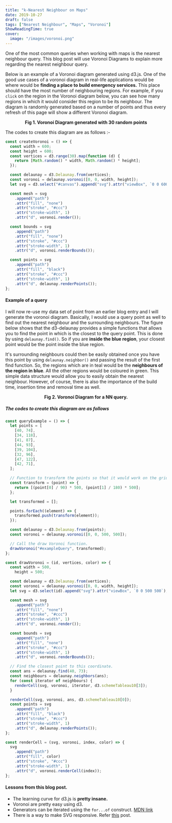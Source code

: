 ```yaml
---
title: "k-Nearest Neighbour on Maps"
date: 2019-10-27
draft: false
tags: ["Nearest Neighbour", "Maps", "Voronoi"]
ShowReadingTime: true
cover:
  image: "/images/voronoi.png"
---
```


<script src="https://unpkg.com/d3@5.12.0/dist/d3.min.js"></script>
<script src="/posts/d3-delaunday.min.js"></script>

One of the most common queries when working with maps is the nearest neighbour query. This blog post will use Voronoi Diagrams to explain more regarding the nearest neighbour query.

Below is an example of a Voronoi diagram generated using d3.js. One of the good use cases of a voronoi diagram in real-life applications would be where would be **finding a place to build emergency services.** This place should have the most number of neighbouring regions. For example, if you `click` on the region in the Voronoi diagram below, you can see how many regions in which it would consider this region to be its neighbour. The diagram is randomly generated based on a number of points and thus every refresh of this page will show a different Voronoi diagram.

<div id="canvas" style="text-align:center;max-width:30em;margin:auto;"></div>

<p align="center"><strong>Fig 1. Voronoi Diagram generated with 30 random points</strong></p>

<!-- <embed src="https://www.desmos.com/calculator/q0nyt99bcr?embed" width="100%" height="500px" style="border: 1px solid #ccc" frameborder=0></embed> -->

The codes to create this diagram are as follows :-

```javascript
const createVoronoi = () => {
  const width = 600;
  const height = 600;
  const vertices = d3.range(30).map(function (d) {
    return [Math.random() * width, Math.random() * height];
  });

  const delaunay = d3.Delaunay.from(vertices);
  const voronoi = delaunay.voronoi([0, 0, width, height]);
  let svg = d3.select("#canvas").append("svg").attr("viewBox", `0 0 600 600`);

  const mesh = svg
    .append("path")
    .attr("fill", "none")
    .attr("stroke", "#ccc")
    .attr("stroke-width", 1)
    .attr("d", voronoi.render());

  const bounds = svg
    .append("path")
    .attr("fill", "none")
    .attr("stroke", "#ccc")
    .attr("stroke-width", 1)
    .attr("d", voronoi.renderBounds());

  const points = svg
    .append("path")
    .attr("fill", "black")
    .attr("stroke", "#ccc")
    .attr("stroke-width", 1)
    .attr("d", delaunay.renderPoints());
};
```

#### Example of a query

I will now re-use my data set of point from an earlier blog entry and I will generate the voronoi diagram. Basically, I would use a query point as well to find out the nearest neighbour and the surrounding neighbours. The figure below shows that the d3-delaunay provides a simple functions that allows you to find the point in which is the closest to the query point. This is done by using `delaunay.find()`. So if you are **inside the blue region**, your closest point would be the point inside the blue region.

It's surrounding neighbours could then be easily obtained once you have this point by using `delaunay.neighbor()` and passing the result of the first find function. So, the regions which are in teal would be the **neighbours of the region in blue**. All the other regions would be coloured in green. This simple data structure would allow you to easily obtain the nearest neighbour. However, of course, there is also the importance of the build time, insertion time and removal time as well.

<div id="exampleQuery" style="text-align:center;max-width:30em;margin:auto;"></div>
<p align="center"><strong>Fig 2. Voronoi Diagram for a NN query.</strong></p>

##### The codes to create this diagram are as follows

```javascript
const queryExample = () => {
  let points = [
    [40, 74],
    [34, 118],
    [41, 87],
    [44, 93],
    [39, 104],
    [32, 96],
    [47, 122],
    [42, 71],
  ];

  // Function to transform the points so that it would work on the grid
  const transform = (point) => {
    return [(point[0] / 90) * 500, (point[1] / 180) * 500];
  };

  let transformed = [];

  points.forEach((element) => {
    transformed.push(transform(element));
  });

  const delaunay = d3.Delaunay.from(points);
  const voronoi = delaunay.voronoi([0, 0, 500, 500]);

  // Call the draw Voronoi function.
  drawVoronoi("#exampleQuery", transformed);
};

const drawVoronoi = (id, vertices, color) => {
  const width = 500,
    height = 500;

  const delaunay = d3.Delaunay.from(vertices);
  const voronoi = delaunay.voronoi([0, 0, width, height]);
  let svg = d3.select(id).append("svg").attr("viewBox", `0 0 500 500`);

  const mesh = svg
    .append("path")
    .attr("fill", "none")
    .attr("stroke", "#ccc")
    .attr("stroke-width", 1)
    .attr("d", voronoi.render());

  const bounds = svg
    .append("path")
    .attr("fill", "none")
    .attr("stroke", "#ccc")
    .attr("stroke-width", 1)
    .attr("d", voronoi.renderBounds());

  // Find the closest point to this coordinate.
  const ans = delaunay.find(40, 73);
  const neighbours = delaunay.neighbors(ans);
  for (const iterator of neighbours) {
    renderCell(svg, voronoi, iterator, d3.schemeTableau10[3]);
  }

  renderCell(svg, voronoi, ans, d3.schemeTableau10[0]);
  const points = svg
    .append("path")
    .attr("fill", "black")
    .attr("stroke", "#ccc")
    .attr("stroke-width", 1)
    .attr("d", delaunay.renderPoints());
};

const renderCell = (svg, voronoi, index, color) => {
  svg
    .append("path")
    .attr("fill", color)
    .attr("stroke", "#ccc")
    .attr("stroke-width", 1)
    .attr("d", voronoi.renderCell(index));
};
```

#### Lessons from this blog post.

- The learning curve for d3.js is **pretty insane.**
- Voronoi are pretty easy using d3.
- Generators can be iterated using the ``for...of`` construct. [MDN link](https://developer.mozilla.org/en-US/docs/Web/JavaScript/Guide/Iterators_and_Generators)
- There is a way to make SVG responsive. Refer [this](https://medium.com/@louisemoxy/a-simple-way-to-make-d3-js-charts-svgs-responsive-7afb04bc2e4b) post.

<!-- https://bl.ocks.org/aaizemberg/raw/8063f8c2d1adb7c7ee68/ -->
<!-- https://observablehq.com/@d3/circle-dragging-iii?collection=@d3/d3-delaunay -->

<script>

document.getElementById("theme-toggle").addEventListener("click", () => {
    location.reload()
})


const queryExample = () => {
    
    let points = [[40,74],[34,118],[41,87],[44,93],[39,104],[32,96]
    ,[47,122],[42,71]];

    const transform = point => {
        return [point[0]/90 * 500, point[1]/180*500];
    }

    let transformed = [];
    points.forEach(element => {
        transformed.push(transform(element));
    });
    
    const delaunay = d3.Delaunay.from(points);
    const voronoi = delaunay.voronoi([0, 0, 500, 500]);
    drawVoronoi("#exampleQuery", transformed);
}


const renderCell = (svg, voronoi, index, color) => {
   svg.append("path")
        .attr("fill", color)
        .attr("stroke","#ccc")
        .attr("stroke-width", 1)
        .attr("d", voronoi.renderCell(index));   
}

const drawVoronoi = (id, vertices, color) => {
    const width = 500, height = 500;
    const delaunay = d3.Delaunay.from(vertices);
    const voronoi = delaunay.voronoi([0, 0, 500, 500]);
    let svg = d3.select(id)
        .append("svg")
        .attr("viewBox", `0 0 500 500`);
        //.attr("width", width)
        //.attr("height", height);
    
    const mesh = svg.append("path")
        .attr("fill", "none")
        .attr("stroke", "#ccc")
        .attr("stroke-width", 1)
        .attr("d", voronoi.render());

    const bounds = svg.append("path")
        .attr("fill", "none")
        .attr("stroke","#ccc")
        .attr("stroke-width", 1)
        .attr("d", voronoi.renderBounds());

    const ans = delaunay.find(40,73);

    for (let index = 0; index < vertices.length; index++) {
        const element = vertices[index];
        renderCell(svg, voronoi, index, d3.schemeTableau10[4]);
    }

    const neighbours = delaunay.neighbors(ans);
    for (const iterator of neighbours) {
        renderCell(svg, voronoi, iterator, d3.schemeTableau10[3]);
    };
     
    renderCell(svg, voronoi, ans, d3.schemeTableau10[0]);
    const points = svg.append("path")
        .attr("fill", "black")
        .attr("stroke","#ccc")
        .attr("stroke-width", 1)
        .attr("d", delaunay.renderPoints());
};

const drawExampleVoronoi = () => {

    const width = 600, height = 600;
    // const vertices = d3.range(30).map(function(d) {
    //     return [Math.random() * width, Math.random() * height];
    // });

    const radius = 10;
    const circles = d3.range(30).map(i => ({
        x: Math.random() * (width - radius * 2) + radius,
        y: Math.random() * (height - radius * 2) + radius,
    }));

    const delaunay = d3.Delaunay.from(circles, d => d.x, d => d.y);
    const voronoi = delaunay.voronoi([0, 0, width, height]);

    
    let svg = d3.select("#canvas")
        .append("svg")
        .attr("viewBox", `0 0 600 600`);
        // .attr("width", width)
        // .attr("height", height);

    // const circle = svg.append("g")
    // .selectAll("circle")
    // .data(circles)
    // .join("circle")
    //   .attr("cx", d => d.x)
    //   .attr("cy", d => d.y)
    //   .attr("r", radius)
    //   .attr("fill", "black");
    
    const mesh = svg.append("path")
        .attr("fill", "none")
        .attr("stroke", "#ccc")
        .attr("stroke-width", 1)
        .attr("d", voronoi.render());

    const bounds = svg.append("path")
        .attr("fill", "none")
        .attr("stroke","#ccc")
        .attr("stroke-width", 1)
        .attr("d", voronoi.renderBounds());

    // for (let index = 0; index < 10; index++) {
    //     svg.append("path")
    //     .attr("fill", d3.schemeTableau10[index % 10])
    //     .attr("stroke","#ccc")
    //     .attr("stroke-width", 1)
    //     .attr("d", voronoi.renderCell(index));
    // }; 

    const points = svg.append("path")
        .attr("fill", "black")
        .attr("stroke","#ccc")
        .attr("stroke-width", 1)
        .attr("d", delaunay.renderPoints());
};


const drawVoronoiWithPoints = (id, noOfPoints) => {

    let selected = undefined;
    
    const width = 1000, height = 1000;  
    const circles = d3.range(30).map(function(d) {
        return [Math.random() * width, Math.random() * height];
    });

    const query = [Math.random() * width,
        Math.random() * height ];

    const delaunay = d3.Delaunay.from(circles);
    const voronoi = delaunay.voronoi([0, 0, width, height]);

    let svg = d3.select(id)
        .append("svg")
        .attr("viewBox", `0 0 1000 1000`);
     
    const mesh = svg.append("path")
        .attr("fill", "none")
        .attr("stroke", "#ccc")
        .attr("stroke-width", 5)
        .attr("d", voronoi.render());

    const bounds = svg.append("path")
        .attr("fill", "none")
        .attr("stroke","#ccc")
        .attr("stroke-width", 5)
        .attr("d", voronoi.renderBounds());

    const points = () =>  svg.append("path")
        .attr("fill", "black")
        .attr("stroke","#ccc")
        .attr("stroke-width", 2)
        .attr("d", delaunay.renderPoints());

    points();

    svg.on("click", function() {
        var coords = d3.mouse(this);
        var color = "white"
        if (document.body.className.includes("dark")) {
          color = "dark"
        } else {
          color = "white"
        }
        //mesh();
        if (selected != undefined){
            // Determine theme colour

            renderCell(svg, voronoi, selected, color); 
            
            for (const iterator of delaunay.neighbors(selected)) 
                renderCell(svg, voronoi, iterator, color);
            selected = undefined;
        }

        const ans = (delaunay.find(coords[0],coords[1]));
        selected = ans;
        renderCell(svg, voronoi, ans, d3.schemeTableau10[0]);
   
        points();
        //console.log(ans);
        const neighbours = delaunay.neighbors(ans);
        for (const iterator of neighbours) {
            renderCell(svg, voronoi, iterator, d3.schemeTableau10[3]);
        };  
    });
};


//drawExampleVoronoi();
queryExample();
drawVoronoiWithPoints("#canvas",30);

</script>
